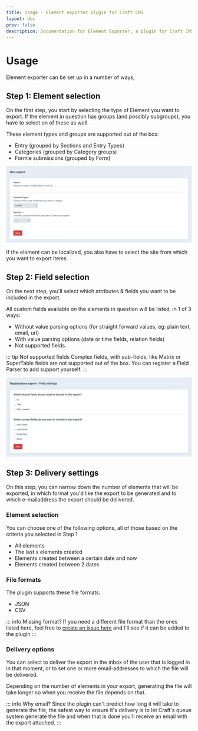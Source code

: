 ```yaml
---
title: Usage - Element exporter plugin for Craft CMS
layout: doc
prev: false
description: Documentation for Element Exporter, a plugin for Craft CMS.
---
```


# Usage
Element exporter can be set up in a number of ways, 


## Step 1: Element selection
On the first step, you start by selecting the type of Element you want to export. If the element in question has groups (and possibly subgroups), you have to select on of these as well.

These element types and groups are supported out of the box:
- Entry (grouped by Sections and Entry Types) <Badge type="info" text="4.0.0" />
- Categories (grouped by Category groups) <Badge type="info" text="4.0.0" />
- Formie submissions (grouped by Form) <Badge type="info" text="4.0.0" />

<img src="/img/exporter_step_1_no_selection.png" alt="Step 1 of the new export flow">

If the element can be localized, you also have to select the site from which you want to export items. 

## Step 2: Field selection
On the next step, you'll select which attributes &  fields you want to be included in the export.

All custom fields available on the elements in question will be listed, in 1 of 3 ways:
- Without value parsing options (for straight forward values, eg: plain text, email, url)
- With value parsing options (date or time fields, relation fields)
- Not supported fields.

::: tip Not supported fields
 Complex fields, with sub-fields, like Matrix or SuperTable fields are not  supported out of the box. 
You can register a Field Parser to add support yourself.
:::

<img src="/img/exporter_step_2_fields.png" alt="Step 2 of the export creation flow">

## Step 3: Delivery settings
On this step, you can narrow down the number of elements that will be exported, in which format you'd like the export to be generated and to which e-mailaddress the export should be delivered.

### Element selection
You can choose one of the following options, all of those based on the criteria you selected in Step 1
- All elements
- The last x elements created
- Elements created between a certain date and now
- Elements created between 2 dates

### File formats
The plugin supports these file formats:
- JSON <Badge type="info" text="4.0.0" />
- CSV <Badge type="info" text="4.0.0" />

::: info Missing format?
If you need a different file format than the ones listed here, feel free to [create an issue here](https://github.com/studioespresso/craft-exporter/issues) and I'll see if it can be added to the plugin
:::

### Delivery options
You can select to deliver the export in the inbox of the user that is logged in in that moment, or to set one or more email-addresses to which the file will be delivered. 

Depending on the number of elements in your export, generating the file will take longer so when you receive the file depends on that.

::: info Why email?
Since the plugin can't predict how long it will take to generate the file, the safest way to ensure it's delivery is to let Craft's queue system generate the file and when that is done you'll receive an email with the export attached.
:::


